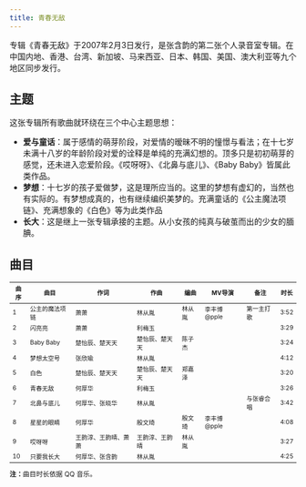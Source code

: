 ```yaml
---
title: 青春无敌
---
```


专辑《青春无敌》于2007年2月3日发行，是张含韵的第二张个人录音室专辑。在中国内地、香港、台湾、新加坡、马来西亚、日本、韩国、美国、澳大利亚等九个地区同步发行。

## 主题

这张专辑所有歌曲就环绕在三个中心主题思想：

- **爱与童话**：属于感情的萌芽阶段，对爱情的暧昧不明的憧憬与看法；在十七岁未满十八岁的年龄阶段对爱的诠释是单纯的充满幻想的。顶多只是初初萌芽的感觉，还未进入恋爱阶段。《哎呀呀》、《北鼻与底儿》、《Baby Baby》皆属此类作品。
- **梦想**：十七岁的孩子爱做梦，这是理所应当的。这里的梦想有虚幻的，当然也有实际的。有梦想成真的，也有继续编织美梦的。充满童话的《公主魔法项链》、充满想象的《白色》等为此类作品
- **长大**：这是继上一张专辑承接的主题。从小女孩的纯真与破茧而出的少女的腼腆。

## 曲目

<table style="font-size:75%;">
<thead>
<tr>
    <th>曲序</th>
    <th>曲目</th>
    <th>作词</th>
    <th>作曲</th>
    <th>编曲</th>
    <th>MV导演</th>
    <th>备注</th>
    <th>时长</th>
</tr>
</thead>
<tbody>
<tr>
    <td>1</td>
    <td>公主的魔法项链</td>
    <td>萧萧</td>
    <td>林从胤</td>
    <td>林从胤</td>
    <td>李丰博 @pple</td>
    <td>第一主打歌</td>
    <td>3:52</td>
</tr>
<tr>
    <td>2</td>
    <td>闪亮亮</td>
    <td>萧萧</td>
    <td>利梅玉</td>
    <td></td>
    <td></td>
    <td></td>
    <td>3:29</td>
</tr>
<tr>
    <td>3</td>
    <td>Baby Baby</td>
    <td>楚怡辰、楚天天</td>
    <td>楚怡辰、楚天天</td>
    <td>陈子杰</td>
    <td></td>
    <td></td>
    <td>3:24</td>
</tr>
<tr>
    <td>4</td>
    <td>梦想太空号</td>
    <td>张欣瑜</td>
    <td>林从胤</td>
    <td></td>
    <td></td>
    <td></td>
    <td>4:12</td>
</tr>
<tr>
    <td>5</td>
    <td>白色</td>
    <td>楚怡辰、楚天天</td>
    <td>楚怡辰、楚天天</td>
    <td>郑嘉泽</td>
    <td></td>
    <td></td>
    <td>3:20</td>
</tr>
<tr>
    <td>6</td>
    <td>青春无敌</td>
    <td>何厚华</td>
    <td>利梅玉</td>
    <td></td>
    <td></td>
    <td></td>
    <td>3:26</td>
</tr>
<tr>
    <td>7</td>
    <td>北鼻与底儿</td>
    <td>何厚华、张晓华</td>
    <td>林从胤</td>
    <td></td>
    <td></td>
    <td>与张睿合唱</td>
    <td>3:42</td>
</tr>
<tr>
    <td>8</td>
    <td>星星的眼睛</td>
    <td>何厚华</td>
    <td>殷文琦</td>
    <td>殷文琦</td>
    <td>李丰博 @pple</td>
    <td></td>
    <td>4:08</td>
</tr>
<tr>
    <td>9</td>
    <td>哎呀呀</td>
    <td>王韵淳、王韵晴、萧萧</td>
    <td>王韵淳、王韵晴</td>
    <td>林从胤</td>
    <td></td>
    <td></td>
    <td>3:27</td>
</tr>
<tr>
    <td>10</td>
    <td>只要我长大</td>
    <td>何厚华、张含韵</td>
    <td>林从胤</td>
    <td></td>
    <td></td>
    <td></td>
    <td>4:25</td>
</tr>
</tbody>
</table>

<small>
<b>注：</b>曲目时长依据 QQ 音乐。
</small>